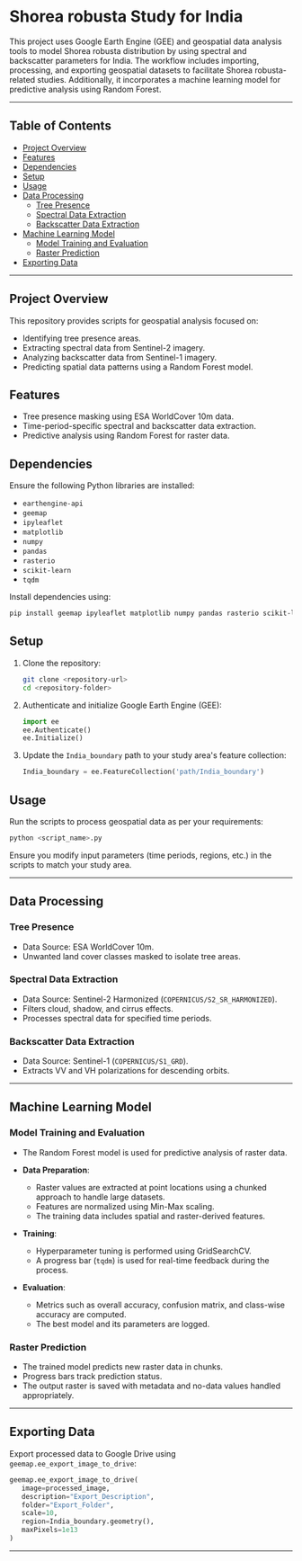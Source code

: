 # Shorea robusta Study for India

This project uses Google Earth Engine (GEE) and geospatial data analysis tools to model Shorea robusta distribution by using spectral and backscatter parameters for India. The workflow includes importing, processing, and exporting geospatial datasets to facilitate Shorea robusta-related studies. Additionally, it incorporates a machine learning model for predictive analysis using Random Forest.

---

## Table of Contents

- [Project Overview](#project-overview)
- [Features](#features)
- [Dependencies](#dependencies)
- [Setup](#setup)
- [Usage](#usage)
- [Data Processing](#data-processing)
  - [Tree Presence](#tree-presence)
  - [Spectral Data Extraction](#spectral-data-extraction)
  - [Backscatter Data Extraction](#backscatter-data-extraction)
- [Machine Learning Model](#machine-learning-model)
  - [Model Training and Evaluation](#model-training-and-evaluation)
  - [Raster Prediction](#raster-prediction)
- [Exporting Data](#exporting-data)

---

## Project Overview

This repository provides scripts for geospatial analysis focused on:
- Identifying tree presence areas.
- Extracting spectral data from Sentinel-2 imagery.
- Analyzing backscatter data from Sentinel-1 imagery.
- Predicting spatial data patterns using a Random Forest model.

## Features

- Tree presence masking using ESA WorldCover 10m data.
- Time-period-specific spectral and backscatter data extraction.
- Predictive analysis using Random Forest for raster data.

## Dependencies

Ensure the following Python libraries are installed:
- `earthengine-api`
- `geemap`
- `ipyleaflet`
- `matplotlib`
- `numpy`
- `pandas`
- `rasterio`
- `scikit-learn`
- `tqdm`

Install dependencies using:
```bash
pip install geemap ipyleaflet matplotlib numpy pandas rasterio scikit-learn tqdm
```

## Setup

1. Clone the repository:
   ```bash
   git clone <repository-url>
   cd <repository-folder>
   ```

2. Authenticate and initialize Google Earth Engine (GEE):
   ```python
   import ee
   ee.Authenticate()
   ee.Initialize()
   ```

3. Update the `India_boundary` path to your study area's feature collection:
   ```python
   India_boundary = ee.FeatureCollection('path/India_boundary')
   ```

## Usage

Run the scripts to process geospatial data as per your requirements:
```bash
python <script_name>.py
```

Ensure you modify input parameters (time periods, regions, etc.) in the scripts to match your study area.

---

## Data Processing

### Tree Presence
- Data Source: ESA WorldCover 10m.
- Unwanted land cover classes masked to isolate tree areas.

### Spectral Data Extraction
- Data Source: Sentinel-2 Harmonized (`COPERNICUS/S2_SR_HARMONIZED`).
- Filters cloud, shadow, and cirrus effects.
- Processes spectral data for specified time periods.

### Backscatter Data Extraction
- Data Source: Sentinel-1 (`COPERNICUS/S1_GRD`).
- Extracts VV and VH polarizations for descending orbits.

---

## Machine Learning Model

### Model Training and Evaluation

- The Random Forest model is used for predictive analysis of raster data.
- **Data Preparation**:
  - Raster values are extracted at point locations using a chunked approach to handle large datasets.
  - Features are normalized using Min-Max scaling.
  - The training data includes spatial and raster-derived features.

- **Training**:
  - Hyperparameter tuning is performed using GridSearchCV.
  - A progress bar (`tqdm`) is used for real-time feedback during the process.

- **Evaluation**:
  - Metrics such as overall accuracy, confusion matrix, and class-wise accuracy are computed.
  - The best model and its parameters are logged.

### Raster Prediction

- The trained model predicts new raster data in chunks.
- Progress bars track prediction status.
- The output raster is saved with metadata and no-data values handled appropriately.

---

## Exporting Data

Export processed data to Google Drive using `geemap.ee_export_image_to_drive`:
```python
geemap.ee_export_image_to_drive(
   image=processed_image,
   description="Export_Description",
   folder="Export_Folder",
   scale=10,
   region=India_boundary.geometry(),
   maxPixels=1e13
)
```

---
